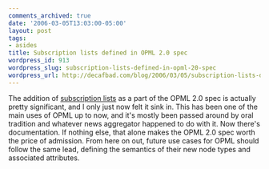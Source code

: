 ```yaml
---
comments_archived: true
date: '2006-03-05T13:03:00-05:00'
layout: post
tags:
- asides
title: Subscription lists defined in OPML 2.0 spec
wordpress_id: 913
wordpress_slug: subscription-lists-defined-in-opml-20-spec
wordpress_url: http://decafbad.com/blog/2006/03/05/subscription-lists-defined-in-opml-20-spec
---
```

 <p>The addition of <a href="http://www.opml.org/spec2#subscriptionLists">subscription lists</a> as a part of the OPML 2.0 spec is actually pretty significant, and I only just now felt it sink in.  This has been one of the main uses of OPML up to now, and it's mostly been passed around by oral tradition and whatever news aggregator happened to do with it.  Now there's documentation.  If nothing else, that alone makes the OPML 2.0 spec worth the price of admission.  From here on out, future use cases for OPML should follow the same lead, defining the semantics of their new node types and associated attributes.</p>
